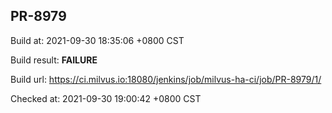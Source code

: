 <h2><a name="pr-8979" class="anchor" href="#pr-8979" rel="nofollow" aria-hidden="true"><span class="octicon octicon-link"></span></a>PR-8979</h2>

<p>Build at: 2021-09-30 18:35:06 +0800 CST</p>

<p>Build result: <strong>FAILURE</strong></p>

<p>Build url: <a href="https://ci.milvus.io:18080/jenkins/job/milvus-ha-ci/job/PR-8979/1/" rel="nofollow">https://ci.milvus.io:18080/jenkins/job/milvus-ha-ci/job/PR-8979/1/</a></p>

<p>Checked at: 2021-09-30 19:00:42 +0800 CST</p>
